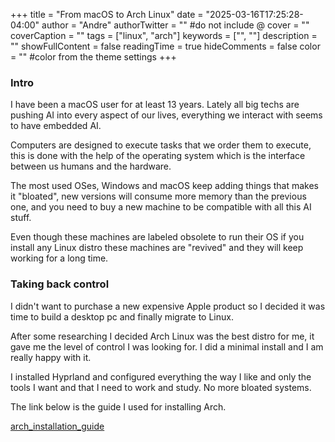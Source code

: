 +++
title = "From macOS to Arch Linux"
date = "2025-03-16T17:25:28-04:00"
author = "Andre"
authorTwitter = "" #do not include @
cover = ""
coverCaption = ""
tags = ["linux", "arch"]
keywords = ["", ""]
description = ""
showFullContent = false
readingTime = true
hideComments = false
color = "" #color from the theme settings
+++

### Intro

I have been a macOS user for at least 13 years. Lately all big techs are pushing AI into every aspect of our lives, everything we interact with seems to have embedded AI.

Computers are designed to execute tasks that we order them to execute, this is done with the help of the operating system which is the interface between us humans and the hardware.

The most used OSes, Windows and macOS keep adding things that makes it "bloated", new versions will consume more memory than the previous one, and you need to buy a new machine to be compatible with all this AI stuff.

Even though these machines are labeled obsolete to run their OS if you install any Linux distro these machines are "revived" and they will keep working for a long time.

### Taking back control

I didn't want to purchase a new expensive Apple product so I decided it was time to build a desktop pc and finally migrate to Linux.

After some researching I decided Arch Linux was the best distro for me, it gave me the level of control I was looking for. I did a minimal install and I am really happy with it.

I installed Hyprland and configured everything the way I like and only the tools I want and that I need to work and study. No more bloated systems.

The link below is the guide I used for installing Arch.

[arch_installation_guide](https://github.com/icecreammachine/arch_installation_guide)

